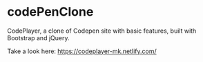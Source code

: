 # codePenClone
CodePlayer, a clone of Codepen site with basic features, built with Bootstrap and jQuery.

Take a look here:
https://codeplayer-mk.netlify.com/
